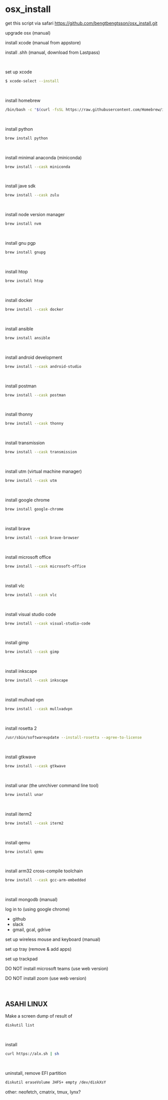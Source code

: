 # osx_install

get this script via safari
https://github.com/bengtbengtsson/osx_install.git

upgrade osx (manual)

install xcode (manual from appstore)

install .shh (manual, download from Lastpass)

<br>

set up xcode

```sh
$ xcode-select --install
```

<br>

install homebrew

```sh
/bin/bash -c "$(curl -fsSL https://raw.githubusercontent.com/Homebrew/install/HEAD/install.sh)"
```

<br>

install python

```sh
brew install python
```

<br>

install minimal anaconda (miniconda)

```sh
brew install --cask miniconda
```

<br>

install jave sdk

```sh
brew install --cask zulu
```

<br>

install node version manager

```sh
brew install nvm
```

<br>

install gnu pgp

```sh
brew install gnupg
```

<br>

install htop

```sh
brew install htop
```

<br>

install docker

```sh
brew install --cask docker
```

<br>

install ansible

```sh
brew install ansible
```

<br>

install android development

```sh
brew install --cask android-studio
```

<br>

install postman

```sh
brew install --cask postman
```

<br>

install thonny

```sh
brew install --cask thonny
```

<br>

install transmission

```sh
brew install --cask transmission
```

<br>

install utm (virtual machine manager)

```sh
brew install --cask utm
```

<br>

install google chrome

```sh
brew install google-chrome
```

<br>

install brave

```sh
brew install --cask brave-browser
```

<br>

install microsoft office

```sh
brew install --cask microsoft-office
```

<br>

install vlc

```sh
brew install --cask vlc
```

<br>

install visual studio code

```sh
brew install --cask visual-studio-code
```

<br>

install gimp

```sh
brew install --cask gimp
```

<br>

install inkscape

```sh
brew install --cask inkscape
```

<br>

install mullvad vpn

```sh
brew install --cask mullvadvpn
```

<br>

install rosetta 2

```sh
/usr/sbin/softwareupdate --install-rosetta --agree-to-license
```

<br>

install gtkwave

```sh
brew install --cask gtkwave
```

<br>

install unar (the unrchiver command line tool)

```sh
brew install unar
```

<br>

install iterm2

```sh
brew install --cask iterm2
```

<br>

install qemu

```sh
brew install qemu
```

<br>

install arm32 cross-compile toolchain

```sh
brew install --cask gcc-arm-embedded
```

<br>

install mongodb (manual)

log in to (using google chrome)

- github
- slack
- gmail, gcal, gdrive

set up wireless mouse and keyboard (manual)

set up tray (remove & add apps)

set up trackpad

DO NOT install microsoft teams (use web version)

DO NOT install zoom (use web version)

<br>

## ASAHI LINUX

Make a screen dump of result of

```sh
diskutil list
```

<br>

install

```sh
curl https://alx.sh | sh
```

<br>

uninstall, remove EFI partition

```sh
diskutil eraseVolume JHFS+ empty /dev/diskXsY
```

other: neofetch, cmatrix, tmux, lynx?

